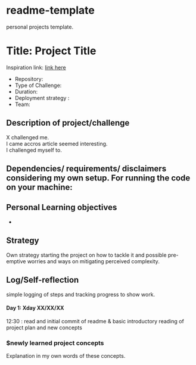 # readme-template
personal projects template. 

# Title: Project Title 

Inspiration link: [link here](https://)

- Repository: 
- Type of Challenge: 
- Duration:  
- Deployment strategy : 
- Team: 

## Description of project/challenge

X challenged me.  
I came accros article seemed interesting.  
I challenged myself to.  

## Dependencies/ requirements/ disclaimers considering my own setup. For running the code on your machine:  

## Personal Learning objectives  
- 

## Strategy  
 
Own strategy starting the project on how to tackle it and possible pre-emptive worries and ways on mitigating perceived complexity.  

## Log/Self-reflection

simple logging of steps and tracking progress to show work.  

#### Day 1: Xday XX/XX/XX  

12:30 : read and initial commit of readme & basic introductory reading of project plan and new concepts  

### $newly learned project concepts

Explanation in my own words of these concepts.  
